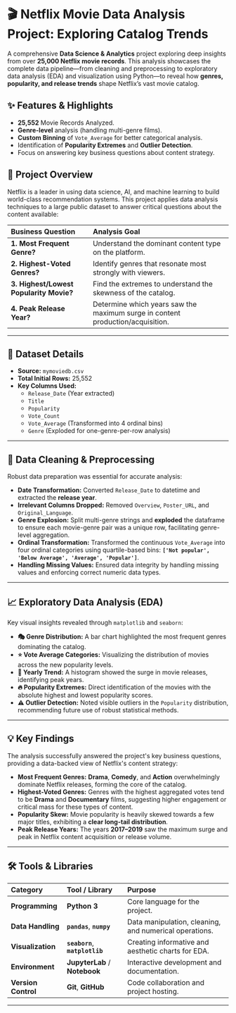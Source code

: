 # 🎬 Netflix Movie Data Analysis Project: Exploring Catalog Trends


A comprehensive **Data Science & Analytics** project exploring deep insights from over **25,000 Netflix movie records**. This analysis showcases the complete data pipeline—from cleaning and preprocessing to exploratory data analysis (EDA) and visualization using Python—to reveal how **genres, popularity, and release trends** shape Netflix’s vast movie catalog.

## ✨ Features & Highlights

* **25,552** Movie Records Analyzed.
* **Genre-level** analysis (handling multi-genre films).
* **Custom Binning** of `Vote_Average` for better categorical analysis.
* Identification of **Popularity Extremes** and **Outlier Detection**.
* Focus on answering key business questions about content strategy.

## 🧠 Project Overview

Netflix is a leader in using data science, AI, and machine learning to build world-class recommendation systems. This project applies data analysis techniques to a large public dataset to answer critical questions about the content available:

| **Business Question** | **Analysis Goal** |
| :--- | :--- |
| **1. Most Frequent Genre?** | Understand the dominant content type on the platform. |
| **2. Highest-Voted Genres?** | Identify genres that resonate most strongly with viewers. |
| **3. Highest/Lowest Popularity Movie?** | Find the extremes to understand the skewness of the catalog. |
| **4. Peak Release Year?** | Determine which years saw the maximum surge in content production/acquisition. |

---

## 💾 Dataset Details

* **Source:** `mymoviedb.csv`
* **Total Initial Rows:** 25,552
* **Key Columns Used:**
    * `Release_Date` (Year extracted)
    * `Title`
    * `Popularity`
    * `Vote_Count`
    * `Vote_Average` (Transformed into 4 ordinal bins)
    * `Genre` (Exploded for one-genre-per-row analysis)

---

## 🧹 Data Cleaning & Preprocessing

Robust data preparation was essential for accurate analysis:

* **Date Transformation:** Converted `Release_Date` to datetime and extracted the **release year**.
* **Irrelevant Columns Dropped:** Removed `Overview`, `Poster_URL`, and `Original_Language`.
* **Genre Explosion:** Split multi-genre strings and **exploded** the dataframe to ensure each movie-genre pair was a unique row, facilitating genre-level aggregation.
* **Ordinal Transformation:** Transformed the continuous `Vote_Average` into four ordinal categories using quartile-based bins: **`['Not popular', 'Below Average', 'Average', 'Popular']`**.
* **Handling Missing Values:** Ensured data integrity by handling missing values and enforcing correct numeric data types.

---

## 📈 Exploratory Data Analysis (EDA)

Key visual insights revealed through `matplotlib` and `seaborn`:

* **🎭 Genre Distribution:** A bar chart highlighted the most frequent genres dominating the catalog.
* **⭐ Vote Average Categories:** Visualizing the distribution of movies across the new popularity levels.
* **📆 Yearly Trend:** A histogram showed the surge in movie releases, identifying peak years.
* **🔥 Popularity Extremes:** Direct identification of the movies with the absolute highest and lowest popularity scores.
* **⚠️ Outlier Detection:** Noted visible outliers in the `Popularity` distribution, recommending future use of robust statistical methods.

---

## 💡 Key Findings

The analysis successfully answered the project's key business questions, providing a data-backed view of Netflix's content strategy:

* **Most Frequent Genres:** **Drama**, **Comedy**, and **Action** overwhelmingly dominate Netflix releases, forming the core of the catalog.
* **Highest-Voted Genres:** Genres with the highest aggregated votes tend to be **Drama** and **Documentary** films, suggesting higher engagement or critical mass for these types of content.
* **Popularity Skew:** Movie popularity is heavily skewed towards a few major titles, exhibiting a **clear long-tail distribution**.
* **Peak Release Years:** The years **2017–2019** saw the maximum surge and peak in Netflix content acquisition or release volume.

---

## 🛠️ Tools & Libraries

| Category | Tool / Library | Purpose |
| :--- | :--- | :--- |
| **Programming** | **Python 3** | Core language for the project. |
| **Data Handling** | **`pandas`**, **`numpy`** | Data manipulation, cleaning, and numerical operations. |
| **Visualization** | **`seaborn`**, **`matplotlib`** | Creating informative and aesthetic charts for EDA. |
| **Environment** | **JupyterLab** / **Notebook** | Interactive development and documentation. |
| **Version Control** | **Git**, **GitHub** | Code collaboration and project hosting. |

---


